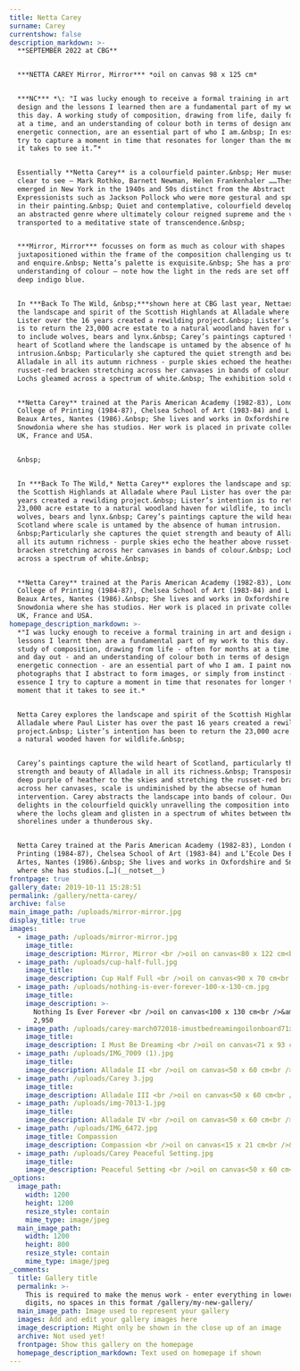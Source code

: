 ```yaml
---
title: Netta Carey
surname: Carey
currentshow: false
description_markdown: >-
  **SEPTEMBER 2022 at CBG**


  ***NETTA CAREY Mirror, Mirror*** *oil on canvas 98 x 125 cm*


  ***NC*** *\: "I was lucky enough to receive a formal training in art and
  design and the lessons I learned then are a fundamental part of my work to
  this day. A working study of composition, drawing from life, daily for months
  at a time, and an understanding of colour both in terms of design and
  energetic connection, are an essential part of who I am.&nbsp; In essence I
  try to capture a moment in time that resonates for longer than the moment that
  it takes to see it.”*


  Essentially **Netta Carey** is a colourfield painter.&nbsp; Her muses are
  clear to see – Mark Rothko, Barnett Newman, Helen Frankenhaler ……These artists
  emerged in New York in the 1940s and 50s distinct from the Abstract
  Expressionists such as Jackson Pollock who were more gestural and spontaneous
  in their painting.&nbsp; Quiet and contemplative, colourfield developed into
  an abstracted genre where ultimately colour reigned supreme and the viewer was
  transported to a meditative state of transcendence.&nbsp;


  ***Mirror, Mirror*** focusses on form as much as colour with shapes
  juxtapositioned within the frame of the composition challenging us to explore
  and enquire.&nbsp; Netta’s palette is exquisite.&nbsp; She has a profound
  understanding of colour – note how the light in the reds are set off by the
  deep indigo blue.


  In ***Back To The Wild, &nbsp;***shown here at CBG last year, Nettaexplored
  the landscape and spirit of the Scottish Highlands at Alladale where Paul
  Lister over the 16 years created a rewilding project.&nbsp; Lister’s intention
  is to return the 23,000 acre estate to a natural woodland haven for wildlife,
  to include wolves, bears and lynx.&nbsp; Carey’s paintings captured the wild
  heart of Scotland where the landscape is untamed by the absence of human
  intrusion.&nbsp; Particularly she captured the quiet strength and beauty of
  Alladale in all its autumn richness - purple skies echoed the heather above
  russet-red bracken stretching across her canvases in bands of colour.&nbsp;
  Lochs gleamed across a spectrum of white.&nbsp; The exhibition sold out.


  **Netta Carey** trained at the Paris American Academy (1982-83), London
  College of Printing (1984-87), Chelsea School of Art (1983-84) and L’Ecole Des
  Beaux Artes, Nantes (1986).&nbsp; She lives and works in Oxfordshire and
  Snowdonia where she has studios. Her work is placed in private collections in
  UK, France and USA.


  &nbsp;


  In ***Back To The Wild,* Netta Carey** explores the landscape and spirit of
  the Scottish Highlands at Alladale where Paul Lister has over the past 16
  years created a rewilding project.&nbsp; Lister’s intention is to return the
  23,000 acre estate to a natural woodland haven for wildlife, to include
  wolves, bears and lynx.&nbsp; Carey’s paintings capture the wild heart of
  Scotland where scale is untamed by the absence of human intrusion.
  &nbsp;Particularly she captures the quiet strength and beauty of Alladale in
  all its autumn richness - purple skies echo the heather above russet-red
  bracken stretching across her canvases in bands of colour.&nbsp; Lochs gleam
  across a spectrum of white.&nbsp;


  **Netta Carey** trained at the Paris American Academy (1982-83), London
  College of Printing (1984-87), Chelsea School of Art (1983-84) and L’Ecole Des
  Beaux Artes, Nantes (1986).&nbsp; She lives and works in Oxfordshire and
  Snowdonia where she has studios. Her work is placed in private collections in
  UK, France and USA.
homepage_description_markdown: >-
  *"I was lucky enough to receive a formal training in art and design and the
  lessons I learnt then are a fundamental part of my work to this day. A working
  study of composition, drawing from life - often for months at a time, day in
  and day out - and an understanding of colour both in terms of design and
  energetic connection - are an essential part of who I am. I paint now from
  photographs that I abstract to form images, or simply from instinct - in
  essence I try to capture a moment in time that resonates for longer than the
  moment that it takes to see it.*


  Netta Carey explores the landscape and spirit of the Scottish Highlands at
  Alladale where Paul Lister has over the past 16 years created a rewilding
  project.&nbsp; Lister’s intention has been to return the 23,000 acre estate to
  a natural wooded haven for wildlife.&nbsp;


  Carey’s paintings capture the wild heart of Scotland, particularly the quiet
  strength and beauty of Alladale in all its richness.&nbsp; Transposing the
  deep purple of heather to the skies and stretching the russet-red bracken
  across her canvases, scale is undiminished by the absecse of human
  intervention. Carey abstracts the landscape into bands of colour. Our eye
  delights in the colourfield quickly unravelling the composition into landscape
  where the lochs gleam and glisten in a spectrum of whites between the
  shorelines under a thunderous sky.


  Netta Carey trained at the Paris American Academy (1982-83), London College of
  Printing (1984-87), Chelsea School of Art (1983-84) and L’Ecole Des Beaux
  Artes, Nantes (1986).&nbsp; She lives and works in Oxfordshire and Snowdonia
  where she has studios.[…](__notset__)
frontpage: true
gallery_date: 2019-10-11 15:28:51
permalink: /gallery/netta-carey/
archive: false
main_image_path: /uploads/mirror-mirror.jpg
display_title: true
images:
  - image_path: /uploads/mirror-mirror.jpg
    image_title:
    image_description: Mirror, Mirror <br />oil on canvas<80 x 122 cm<br />&amp;pound 3,200
  - image_path: /uploads/cup-half-full.jpg
    image_title:
    image_description: Cup Half Full <br />oil on canvas<90 x 70 cm<br />&amp;pound 3,450
  - image_path: /uploads/nothing-is-ever-forever-100-x-130-cm.jpg
    image_title:
    image_description: >-
      Nothing Is Ever Forever <br />oil on canvas<100 x 130 cm<br />&amp;pound
      2,950
  - image_path: /uploads/carey-march072018-imustbedreamingoilonboard71x91cms.jpg
    image_title:
    image_description: I Must Be Dreaming <br />oil on canvas<71 x 93 cm<br />&amp;pound 2,800
  - image_path: /uploads/IMG_7009 (1).jpg
    image_title:
    image_description: Alladale II <br />oil on canvas<50 x 60 cm<br />&amp;pound 1,250 SOLD
  - image_path: /uploads/Carey 3.jpg
    image_title:
    image_description: Alladale III <br />oil on canvas<50 x 60 cm<br />&amp;pound 1,250 SOLD
  - image_path: /uploads/img-7013-1.jpg
    image_title:
    image_description: Alladale IV <br />oil on canvas<50 x 60 cm<br />&amp;pound 1,250
  - image_path: /uploads/IMG_6472.jpg
    image_title: Compassion
    image_description: Compassion <br />oil on canvas<15 x 21 cm<br />&amp;pound 1,250
  - image_path: /uploads/Carey Peaceful Setting.jpg
    image_title:
    image_description: Peaceful Setting <br />oil on canvas<50 x 60 cm<br />&amp;pound 1,250
_options:
  image_path:
    width: 1200
    height: 1200
    resize_style: contain
    mime_type: image/jpeg
  main_image_path:
    width: 1200
    height: 800
    resize_style: contain
    mime_type: image/jpeg
_comments:
  title: Gallery title
  permalink: >-
    This is required to make the menus work - enter everything in lower case, no
    digits, no spaces in this format /gallery/my-new-gallery/
  main_image_path: Image used to represent your gallery
  images: Add and edit your gallery images here
  image_description: Might only be shown in the close up of an image
  archive: Not used yet!
  frontpage: Show this gallery on the homepage
  homepage_description_markdown: Text used on homepage if shown
---
```

